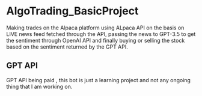 # AlgoTrading_BasicProject
Making trades on the Alpaca platform using ALpaca API on the basis on LIVE news feed fetched through the API, passing the news to GPT-3.5 to get the sentiment through OpenAI API and finally buying or selling the stock based on the sentiment returned by the GPT API.


## GPT API

GPT API being paid , this bot is just a learning project and not any ongoing thing that I am working on.
